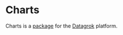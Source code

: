 # Charts

Charts is a [package](https://datagrok.ai/help/develop/develop#packages) for the [Datagrok](https://datagrok.ai) platform.